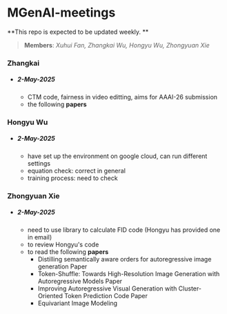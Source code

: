 # MGenAI-meetings

 **This repo is expected to be updated weekly. **

> **Members**: *Xuhui Fan, Zhangkai Wu, Hongyu Wu, Zhongyuan Xie*

### Zhangkai
  - ##### 2-May-2025
    - CTM code, fairness in video editting, aims for AAAI-26 submission
    - the following **papers**

### Hongyu Wu
  - ##### 2-May-2025
    - have set up the environment on google cloud, can run different settings
    - equation check: correct in general
    - training process: need to check

### Zhongyuan Xie
  - ##### 2-May-2025
    - need to use library to calculate FID code (Hongyu has provided one in email)
    - to review Hongyu's code
    - to read the following **papers**
      -  Distilling semantically aware orders for autoregressive image generation Paper
      -  Token-Shuffle: Towards High-Resolution Image Generation with Autoregressive Models Paper
      -  Improving Autoregressive Visual Generation with Cluster-Oriented Token Prediction Code Paper
      -  Equivariant Image Modeling




